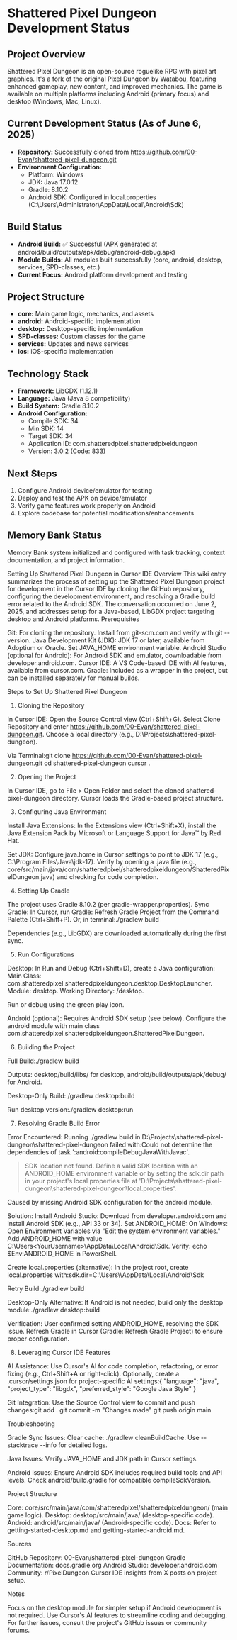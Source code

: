 # Shattered Pixel Dungeon Development Status

## Project Overview
Shattered Pixel Dungeon is an open-source roguelike RPG with pixel art graphics. It's a fork of the original Pixel Dungeon by Watabou, featuring enhanced gameplay, new content, and improved mechanics. The game is available on multiple platforms including Android (primary focus) and desktop (Windows, Mac, Linux).

## Current Development Status (As of June 6, 2025)
- **Repository:** Successfully cloned from https://github.com/00-Evan/shattered-pixel-dungeon.git
- **Environment Configuration:** 
  - Platform: Windows
  - JDK: Java 17.0.12
  - Gradle: 8.10.2
  - Android SDK: Configured in local.properties (C:\Users\Administrator\AppData\Local\Android\Sdk)

## Build Status
- **Android Build:** ✅ Successful (APK generated at android/build/outputs/apk/debug/android-debug.apk)
- **Module Builds:** All modules built successfully (core, android, desktop, services, SPD-classes, etc.)
- **Current Focus:** Android platform development and testing

## Project Structure
- **core:** Main game logic, mechanics, and assets
- **android:** Android-specific implementation
- **desktop:** Desktop-specific implementation
- **SPD-classes:** Custom classes for the game
- **services:** Updates and news services
- **ios:** iOS-specific implementation

## Technology Stack
- **Framework:** LibGDX (1.12.1)
- **Language:** Java (Java 8 compatibility)
- **Build System:** Gradle 8.10.2
- **Android Configuration:**
  - Compile SDK: 34
  - Min SDK: 14
  - Target SDK: 34
  - Application ID: com.shatteredpixel.shatteredpixeldungeon
  - Version: 3.0.2 (Code: 833)

## Next Steps
1. Configure Android device/emulator for testing
2. Deploy and test the APK on device/emulator
3. Verify game features work properly on Android
4. Explore codebase for potential modifications/enhancements

## Memory Bank Status
Memory Bank system initialized and configured with task tracking, context documentation, and project information.

Setting Up Shattered Pixel Dungeon in Cursor IDE
Overview
This wiki entry summarizes the process of setting up the Shattered Pixel Dungeon project for development in the Cursor IDE by cloning the GitHub repository, configuring the development environment, and resolving a Gradle build error related to the Android SDK. The conversation occurred on June 2, 2025, and addresses setup for a Java-based, LibGDX project targeting desktop and Android platforms.
Prerequisites

Git: For cloning the repository. Install from git-scm.com and verify with git --version.
Java Development Kit (JDK): JDK 17 or later, available from Adoptium or Oracle. Set JAVA_HOME environment variable.
Android Studio (optional for Android): For Android SDK and emulator, downloadable from developer.android.com.
Cursor IDE: A VS Code-based IDE with AI features, available from cursor.com.
Gradle: Included as a wrapper in the project, but can be installed separately for manual builds.

Steps to Set Up Shattered Pixel Dungeon
1. Cloning the Repository

In Cursor IDE:
Open the Source Control view (Ctrl+Shift+G).
Select Clone Repository and enter https://github.com/00-Evan/shattered-pixel-dungeon.git.
Choose a local directory (e.g., D:\Projects\shattered-pixel-dungeon).


Via Terminal:git clone https://github.com/00-Evan/shattered-pixel-dungeon.git
cd shattered-pixel-dungeon
cursor .



2. Opening the Project

In Cursor IDE, go to File > Open Folder and select the cloned shattered-pixel-dungeon directory.
Cursor loads the Gradle-based project structure.

3. Configuring Java Environment

Install Java Extensions:
In the Extensions view (Ctrl+Shift+X), install the Java Extension Pack by Microsoft or Language Support for Java™ by Red Hat.


Set JDK:
Configure java.home in Cursor settings to point to JDK 17 (e.g., C:\Program Files\Java\jdk-17).
Verify by opening a .java file (e.g., core/src/main/java/com/shatteredpixel/shatteredpixeldungeon/ShatteredPixelDungeon.java) and checking for code completion.



4. Setting Up Gradle

The project uses Gradle 8.10.2 (per gradle-wrapper.properties).
Sync Gradle:
In Cursor, run Gradle: Refresh Gradle Project from the Command Palette (Ctrl+Shift+P).
Or, in terminal:./gradlew build




Dependencies (e.g., LibGDX) are downloaded automatically during the first sync.

5. Run Configurations

Desktop:
In Run and Debug (Ctrl+Shift+D), create a Java configuration:
Main Class: com.shatteredpixel.shatteredpixeldungeon.desktop.DesktopLauncher.
Module: desktop.
Working Directory: <project-root>/desktop.


Run or debug using the green play icon.


Android (optional):
Requires Android SDK setup (see below).
Configure the android module with main class com.shatteredpixel.shatteredpixeldungeon.ShatteredPixelDungeon.



6. Building the Project

Full Build:./gradlew build


Outputs: desktop/build/libs/ for desktop, android/build/outputs/apk/debug/ for Android.


Desktop-Only Build:./gradlew desktop:build


Run desktop version:./gradlew desktop:run



7. Resolving Gradle Build Error

Error Encountered:
Running ./gradlew build in D:\Projects\shattered-pixel-dungeon\shattered-pixel-dungeon failed with:Could not determine the dependencies of task ':android:compileDebugJavaWithJavac'.
> SDK location not found. Define a valid SDK location with an ANDROID_HOME environment variable or by setting the sdk.dir path in your project's local properties file at 'D:\Projects\shattered-pixel-dungeon\shattered-pixel-dungeon\local.properties'.


Caused by missing Android SDK configuration for the android module.


Solution:
Install Android Studio: Download from developer.android.com and install Android SDK (e.g., API 33 or 34).
Set ANDROID_HOME:
On Windows:
Open Environment Variables via "Edit the system environment variables."
Add ANDROID_HOME with value C:\Users\<YourUsername>\AppData\Local\Android\Sdk.
Verify: echo $Env:ANDROID_HOME in PowerShell.




Create local.properties (alternative):
In the project root, create local.properties with:sdk.dir=C:\\Users\\<YourUsername>\\AppData\\Local\\Android\\Sdk




Retry Build:./gradlew build


Desktop-Only Alternative:
If Android is not needed, build only the desktop module:./gradlew desktop:build






Verification:
User confirmed setting ANDROID_HOME, resolving the SDK issue.
Refresh Gradle in Cursor (Gradle: Refresh Gradle Project) to ensure proper configuration.



8. Leveraging Cursor IDE Features

AI Assistance:
Use Cursor's AI for code completion, refactoring, or error fixing (e.g., Ctrl+Shift+A or right-click).
Optionally, create a .cursor/settings.json for project-specific AI settings:{
  "language": "java",
  "project_type": "libgdx",
  "preferred_style": "Google Java Style"
}




Git Integration:
Use the Source Control view to commit and push changes:git add .
git commit -m "Changes made"
git push origin main





Troubleshooting

Gradle Sync Issues:
Clear cache: ./gradlew cleanBuildCache.
Use --stacktrace --info for detailed logs.


Java Issues:
Verify JAVA_HOME and JDK path in Cursor settings.


Android Issues:
Ensure Android SDK includes required build tools and API levels.
Check android/build.gradle for compatible compileSdkVersion.



Project Structure

Core: core/src/main/java/com/shatteredpixel/shatteredpixeldungeon/ (main game logic).
Desktop: desktop/src/main/java/ (desktop-specific code).
Android: android/src/main/java/ (Android-specific code).
Docs: Refer to getting-started-desktop.md and getting-started-android.md.

Sources

GitHub Repository: 00-Evan/shattered-pixel-dungeon
Gradle Documentation: docs.gradle.org
Android Studio: developer.android.com
Community: r/PixelDungeon
Cursor IDE insights from X posts on project setup.

Notes

Focus on the desktop module for simpler setup if Android development is not required.
Use Cursor's AI features to streamline coding and debugging.
For further issues, consult the project's GitHub issues or community forums.

